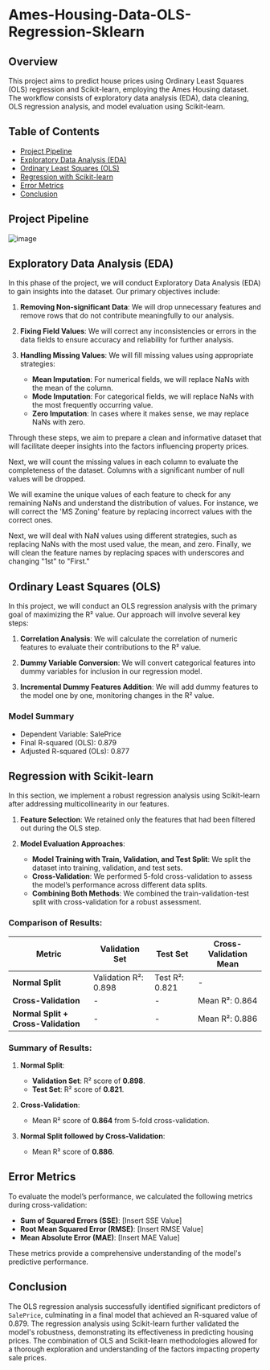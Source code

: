 # Ames-Housing-Data-OLS-Regression-Sklearn

## Overview

This project aims to predict house prices using Ordinary Least Squares (OLS) regression and Scikit-learn, employing the Ames Housing dataset. The workflow consists of exploratory data analysis (EDA), data cleaning, OLS regression analysis, and model evaluation using Scikit-learn.

## Table of Contents

- [Project Pipeline](#Project_Pipeline)
- [Exploratory Data Analysis (EDA)](#exploratory-data-analysis-eda)
- [Ordinary Least Squares (OLS)](#ordinary-least-squares-ols)
- [Regression with Scikit-learn](#regression-with-scikit-learn)
- [Error Metrics](#error-metrics)
- [Conclusion](#conclusion)

## Project Pipeline
![image](https://github.com/user-attachments/assets/1cfc7fe2-62d8-466b-99ab-449dbeb442ed)

## Exploratory Data Analysis (EDA)

In this phase of the project, we will conduct Exploratory Data Analysis (EDA) to gain insights into the dataset. Our primary objectives include:

1. **Removing Non-significant Data**: We will drop unnecessary features and remove rows that do not contribute meaningfully to our analysis.
  
2. **Fixing Field Values**: We will correct any inconsistencies or errors in the data fields to ensure accuracy and reliability for further analysis.

3. **Handling Missing Values**: We will fill missing values using appropriate strategies:
   - **Mean Imputation**: For numerical fields, we will replace NaNs with the mean of the column.
   - **Mode Imputation**: For categorical fields, we will replace NaNs with the most frequently occurring value.
   - **Zero Imputation**: In cases where it makes sense, we may replace NaNs with zero.

Through these steps, we aim to prepare a clean and informative dataset that will facilitate deeper insights into the factors influencing property prices.

Next, we will count the missing values in each column to evaluate the completeness of the dataset. Columns with a significant number of null values will be dropped.

We will examine the unique values of each feature to check for any remaining NaNs and understand the distribution of values. For instance, we will correct the 'MS Zoning' feature by replacing incorrect values with the correct ones.

Next, we will deal with NaN values using different strategies, such as replacing NaNs with the most used value, the mean, and zero. Finally, we will clean the feature names by replacing spaces with underscores and changing "1st" to "First."


## Ordinary Least Squares (OLS)

In this project, we will conduct an OLS regression analysis with the primary goal of maximizing the R² value. Our approach will involve several key steps:

1. **Correlation Analysis**: We will calculate the correlation of numeric features to evaluate their contributions to the R² value.

2. **Dummy Variable Conversion**: We will convert categorical features into dummy variables for inclusion in our regression model.

3. **Incremental Dummy Features Addition**: We will add dummy features to the model one by one, monitoring changes in the R² value.

### Model Summary

- Dependent Variable: SalePrice
- Final R-squared (OLS): 0.879
- Adjusted R-squared (OLs): 0.877
  
## Regression with Scikit-learn

In this section, we implement a robust regression analysis using Scikit-learn after addressing multicollinearity in our features.

1. **Feature Selection**: We retained only the features that had been filtered out during the OLS step.

2. **Model Evaluation Approaches**:
   - **Model Training with Train, Validation, and Test Split**: We split the dataset into training, validation, and test sets.
   - **Cross-Validation**: We performed 5-fold cross-validation to assess the model’s performance across different data splits.
   - **Combining Both Methods**: We combined the train-validation-test split with cross-validation for a robust assessment.

### Comparison of Results:

|  Metric  | Validation Set | Test Set |  Cross-Validation Mean |
|----------|----------------|----------|------------------------|
| **Normal Split**         | Validation R²: 0.898 | Test R²: 0.821 | -                      |
| **Cross-Validation**     | -                  | -        | Mean R²: 0.864        |
| **Normal Split + Cross-Validation** | - | -        | Mean R²: 0.886        |

### Summary of Results:

1. **Normal Split**:
   - **Validation Set**: R² score of **0.898**.
   - **Test Set**: R² score of **0.821**.

2. **Cross-Validation**:
   - Mean R² score of **0.864** from 5-fold cross-validation.

3. **Normal Split followed by Cross-Validation**:
   - Mean R² score of **0.886**.

## Error Metrics

To evaluate the model’s performance, we calculated the following metrics during cross-validation:

- **Sum of Squared Errors (SSE)**: [Insert SSE Value]
- **Root Mean Squared Error (RMSE)**: [Insert RMSE Value]
- **Mean Absolute Error (MAE)**: [Insert MAE Value]

These metrics provide a comprehensive understanding of the model's predictive performance.

## Conclusion

The OLS regression analysis successfully identified significant predictors of `SalePrice`, culminating in a final model that achieved an R-squared value of 0.879. The regression analysis using Scikit-learn further validated the model's robustness, demonstrating its effectiveness in predicting housing prices. The combination of OLS and Scikit-learn methodologies allowed for a thorough exploration and understanding of the factors impacting property sale prices.

